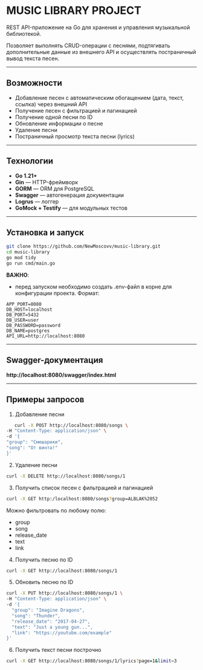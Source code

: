 # MUSIC LIBRARY PROJECT

REST API-приложение на Go для хранения и управления музыкальной библиотекой.

Позволяет выполнять CRUD-операции с песнями, подтягивать дополнительные данные из внешнего API и осуществлять постраничный вывод текста песен.

---

## Возможности

- Добавление песен с автоматическим обогащением (дата, текст, ссылка) через внешний API
- Получение песен с фильтрацией и пагинацией
- Получение одной песни по ID
- Обновление информации о песне
- Удаление песни
- Постраничный просмотр текста песни (lyrics)

---

## Технологии

- **Go 1.21+**
- **Gin** — HTTP-фреймворк
- **GORM** — ORM для PostgreSQL
- **Swagger** — автогенерация документации
- **Logrus** — логгер
- **GoMock + Testify** — для модульных тестов

---

## Установка и запуск

```bash
git clone https://github.com/NewMoscovv/music-library.git
cd music-library
go mod tidy
go run cmd/main.go
```
**ВАЖНО**:
- перед запуском необходимо создать .env-файл в корне для конфигурации проекта. Формат:

```.env
APP_PORT=8080
DB_HOST=localhost
DB_PORT=5432
DB_USER=user
DB_PASSWORD=password
DB_NAME=postgres
API_URL=http://localhost:8080
```

---

## Swagger-документация

**http://localhost:8080/swagger/index.html**

---

## Примеры запросов

1. Добавление песни
```bash
   curl -X POST http://localhost:8080/songs \
-H "Content-Type: application/json" \
-d '{
"group": "Смешарики",
"song": "От винта!"
}'
```
2. Удаление песни
```bash
curl -X DELETE http://localhost:8080/songs/1
```
3. Получить список песен с фильтрацией и пагинацией
```bash
curl -X GET http:/localhost:8080/songs?group=ALBLAK%2052
```
Можно фильтровать по любому полю:
- group
- song
- release_date
- text
- link
4. Получить песню по ID
```bash
curl -X GET http://localhost:8080/songs/1
```
5. Обновить песню по ID
```bash
curl -X PUT http://localhost:8080/songs/1 \
-H "Content-Type: application/json" \
-d '{
  "group": "Imagine Dragons",
  "song": "Thunder",
  "release_date": "2017-04-27",
  "text": "Just a young gun...",
  "link": "https://youtube.com/example"
}'
```
6. Получить текст песни построчно
```bash
curl -X GET http://localhost:8080/songs/1/lyrics?page=1&limit=3
```